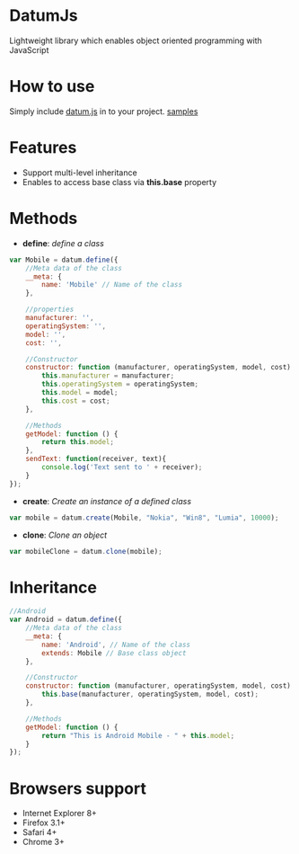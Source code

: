 # DatumJs
Lightweight library which enables object oriented programming with JavaScript

# How to use
Simply include [datum.js](https://github.com/meegasmullage/datumjs/blob/master/datum.min.js) in to your project. [samples](https://github.com/meegasmullage/datumjs/blob/master/sample.js)

# Features
- Support multi-level inheritance
- Enables to access base class via **this.base** property


# Methods
- **define**: *define a class*
```javascript
var Mobile = datum.define({
    //Meta data of the class
    __meta: {
        name: 'Mobile' // Name of the class
    },

    //properties
    manufacturer: '',
    operatingSystem: '',
    model: '',
    cost: '',

    //Constructor
    constructor: function (manufacturer, operatingSystem, model, cost) {
        this.manufacturer = manufacturer;
        this.operatingSystem = operatingSystem;
        this.model = model;
        this.cost = cost;
    },

    //Methods  
    getModel: function () {
        return this.model;
    },
    sendText: function(receiver, text){
        console.log('Text sent to ' + receiver);
    }
});
```
- **create**: *Create an instance of a defined class*
```javascript
var mobile = datum.create(Mobile, "Nokia", "Win8", "Lumia", 10000);
```
- **clone**: *Clone an object*
```javascript
var mobileClone = datum.clone(mobile);
```

# Inheritance
```javaScript
//Android
var Android = datum.define({
    //Meta data of the class
    __meta: {
        name: 'Android', // Name of the class
        extends: Mobile // Base class object
    },

    //Constructor
    constructor: function (manufacturer, operatingSystem, model, cost) {
        this.base(manufacturer, operatingSystem, model, cost);
    },

    //Methods
    getModel: function () {
        return "This is Android Mobile - " + this.model;
    }    
});
```
# Browsers support
- Internet Explorer 8+
- Firefox 3.1+
- Safari 4+
- Chrome 3+
